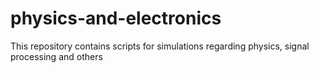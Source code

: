 # physics-and-electronics
This repository contains scripts for simulations regarding physics, signal processing and others

